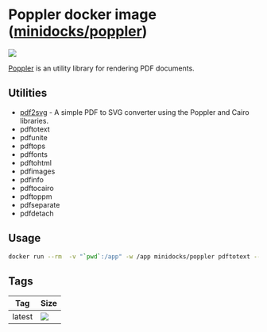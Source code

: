 Poppler docker image ([minidocks/poppler](https://hub.docker.com/r/minidocks/poppler))
======================================================================================

![](https://upload.wikimedia.org/wikipedia/commons/thumb/3/36/Poppler_logotype.svg/150px-Poppler_logotype.svg.png)

[Poppler](https://poppler.freedesktop.org/) is an utility library for rendering
PDF documents.

Utilities
---------

-   [pdf2svg](https://github.com/dawbarton/pdf2svg) - A simple PDF to SVG
    converter using the Poppler and Cairo libraries.
-   pdftotext
-   pdfunite
-   pdftops
-   pdffonts
-   pdftohtml
-   pdfimages
-   pdfinfo
-   pdftocairo
-   pdftoppm
-   pdfseparate
-   pdfdetach

Usage
-----

```bash
docker run --rm  -v "`pwd`:/app" -w /app minidocks/poppler pdftotext --help
```

Tags
----

| Tag    | Size                                                                   |
|--------|------------------------------------------------------------------------|
| latest | ![](https://images.microbadger.com/badges/image/minidocks/poppler.svg) |
